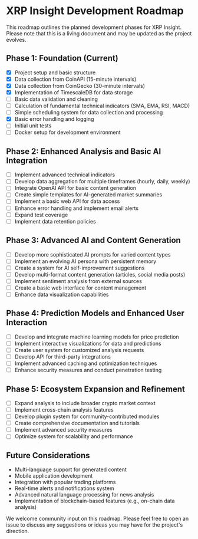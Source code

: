 # XRP Insight Development Roadmap

This roadmap outlines the planned development phases for XRP Insight. Please note that this is a living document and may be updated as the project evolves.

## Phase 1: Foundation (Current)

- [x] Project setup and basic structure
- [x] Data collection from CoinAPI (15-minute intervals)
- [x] Data collection from CoinGecko (30-minute intervals)
- [x] Implementation of TimescaleDB for data storage
- [ ] Basic data validation and cleaning
- [ ] Calculation of fundamental technical indicators (SMA, EMA, RSI, MACD)
- [ ] Simple scheduling system for data collection and processing
- [x] Basic error handling and logging
- [ ] Initial unit tests
- [ ] Docker setup for development environment

## Phase 2: Enhanced Analysis and Basic AI Integration

- [ ] Implement advanced technical indicators
- [ ] Develop data aggregation for multiple timeframes (hourly, daily, weekly)
- [ ] Integrate OpenAI API for basic content generation
- [ ] Create simple templates for AI-generated market summaries
- [ ] Implement a basic web API for data access
- [ ] Enhance error handling and implement email alerts
- [ ] Expand test coverage
- [ ] Implement data retention policies

## Phase 3: Advanced AI and Content Generation

- [ ] Develop more sophisticated AI prompts for varied content types
- [ ] Implement an evolving AI persona with persistent memory
- [ ] Create a system for AI self-improvement suggestions
- [ ] Develop multi-format content generation (articles, social media posts)
- [ ] Implement sentiment analysis from external sources
- [ ] Create a basic web interface for content management
- [ ] Enhance data visualization capabilities

## Phase 4: Prediction Models and Enhanced User Interaction

- [ ] Develop and integrate machine learning models for price prediction
- [ ] Implement interactive visualizations for data and predictions
- [ ] Create user system for customized analysis requests
- [ ] Develop API for third-party integrations
- [ ] Implement advanced caching and optimization techniques
- [ ] Enhance security measures and conduct penetration testing

## Phase 5: Ecosystem Expansion and Refinement

- [ ] Expand analysis to include broader crypto market context
- [ ] Implement cross-chain analysis features
- [ ] Develop plugin system for community-contributed modules
- [ ] Create comprehensive documentation and tutorials
- [ ] Implement advanced security measures
- [ ] Optimize system for scalability and performance

## Future Considerations

- Multi-language support for generated content
- Mobile application development
- Integration with popular trading platforms
- Real-time alerts and notifications system
- Advanced natural language processing for news analysis
- Implementation of blockchain-based features (e.g., on-chain data analysis)

We welcome community input on this roadmap. Please feel free to open an issue to discuss any suggestions or ideas you may have for the project's direction.